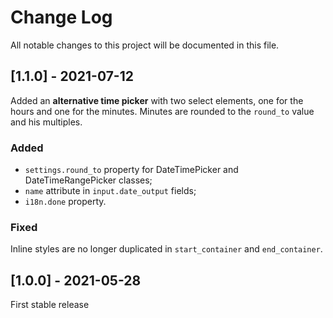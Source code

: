 # Change Log
All notable changes to this project will be documented in this file.

## [1.1.0] - 2021-07-12
Added an **alternative time picker** with two select elements, one for the hours and one for the minutes. Minutes are rounded to the `round_to` value and his multiples.

### Added
- `settings.round_to` property for DateTimePicker and DateTimeRangePicker classes;
- `name` attribute in `input.date_output` fields;
- `i18n.done` property.

### Fixed
Inline styles are no longer duplicated in `start_container` and `end_container`.

## [1.0.0] - 2021-05-28
First stable release
